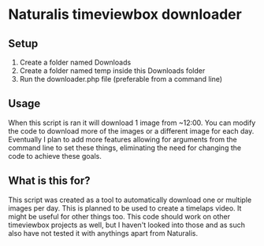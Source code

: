 # Naturalis timeviewbox downloader

Setup
---
1. Create a folder named Downloads
2. Create a folder named temp inside this Downloads folder
3. Run the downloader.php file (preferable from a command line)

Usage
---
When this script is ran it will download 1 image from ~12:00. You can modify the code to download more of the images or a different image for each day. Eventually I plan to add more features allowing for arguments from the command line to set these things, eliminating the need for changing the code to achieve these goals.

What is this for?
---
This script was created as a tool to automatically download one or multiple images per day. This is planned to be used to create a timelaps video. It might be useful for other things too. This code should work on other timeviewbox projects as well, but I haven't looked into those and as such also have not tested it with anythings apart from Naturalis.